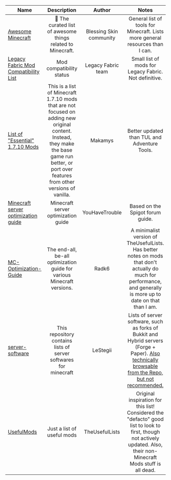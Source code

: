 | Name | Description | Author | Notes |
| --- | :---: | :---: | :---: |
| [Awesome Minecraft](https://github.com/bs-community/awesome-minecraft?tab=readme-ov-file#mod-loaders) | 📝 The curated list of awesome things related to Minecraft.  | Blessing Skin community | General list of tools for Minecraft. Lists more general resources than I can. |
| [Legacy Fabric Mod Compatibility List](https://legacyfabric.net/mods.html) | Mod compatibility status | Legacy Fabric team | Small list of mods for Legacy Fabric. Not definitive. |
| [List of "Essential" 1.7.10 Mods](https://gist.github.com/makamys/7cb74cd71d93a4332d2891db2624e17c) | This is a list of Minecraft 1.7.10 mods that are not focused on adding new original content. Instead, they make the base game run better, or port over features from other versions of vanilla. | Makamys | Better updated than TUL and Adventure Tools. |
| [Minecraft server optimization guide](https://github.com/YouHaveTrouble/minecraft-optimization) | Minecraft server optimization guide | YouHaveTrouble | Based on the Spigot forum guide. |
| [MC-Optimization-Guide](https://github.com/Radk6/MC-Optimization-Guide) | The end-all, be-all optimization guide for various Minecraft versions. | Radk6 | A minimalist version of TheUsefulLists. Has better notes on mods that don't actually do much for performance, and generally is more up to date on that than I am. |
| [server-software](https://lestegii.github.io/server-software/) | This repository contains lists of server softwares for minecraft | LeStegii | Lists of server software, such as forks of Bukkit and Hybrid servers (Forge + Paper). [Also technically browsable from the Repo, but not recommended.](https://github.com/LeStegii/server-software) |
| [UsefulMods](https://github.com/TheUsefulLists/UsefulMods) | Just a list of useful mods | TheUsefulLists | Original inspiration for this list! Considered the "defacto" good list to look to first, though not actively updated. Also, their non-Minecraft Mods stuff is all dead. |